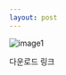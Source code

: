 ```yaml
---
layout: post
---
```


![image1](https://user-images.githubusercontent.com/90081762/132084264-b52ad573-f651-4b76-ad8e-3cbef3268928.png)

다운로드 링크
